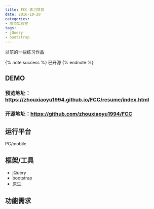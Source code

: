 ```yaml
---
title: FCC 练习项目
date: 2016-10-20
categories:
- 项目实验室
tags: 
- jQuery
- bootstrap
---
```


以前的一些练习作品

{% note success %}
已开源
{% endnote %}

## DEMO

### 预览地址：https://zhouxiaoyu1994.github.io/FCC/resume/index.html

### 开源地址：https://github.com/zhouxiaoyu1994/FCC

## 运行平台
PC/mobile

## 框架/工具
- jQuery
- bootstrap
- 原生

## 功能需求
